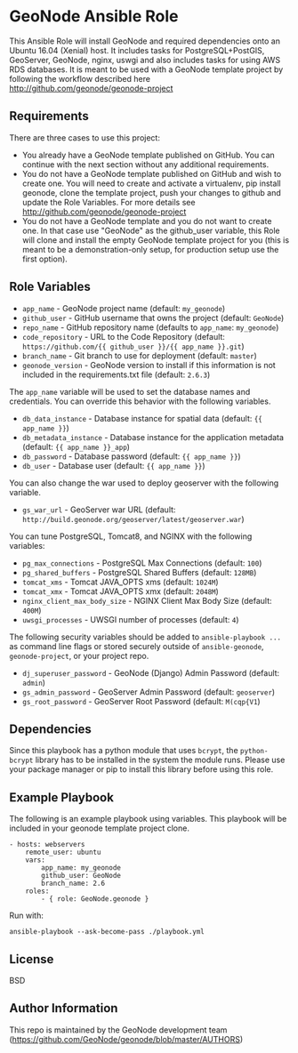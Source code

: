 # GeoNode Ansible Role

This Ansible Role will install GeoNode and required dependencies onto an Ubuntu 16.04 (Xenial) host. It includes tasks for PostgreSQL+PostGIS, GeoServer, GeoNode, nginx, uswgi and also includes tasks for using AWS RDS databases. It is meant to be used with a GeoNode template project by following the workflow described here http://github.com/geonode/geonode-project

## Requirements

There are three cases to use this project:
* You already have a GeoNode template published on GitHub. You can continue with the next section without any additional requirements.
* You do not have a GeoNode template published on GitHub and wish to create one. You will need to create and activate a virtualenv, pip install geonode, clone the template project, push your changes to github and update the Role Variables. For more details see http://github.com/geonode/geonode-project
* You do not have a GeoNode template and you do not want to create one. In that case use "GeoNode" as the github_user variable, this Role will clone and install the empty GeoNode template project for you (this is meant to be a demonstration-only setup, for production setup use the first option).

## Role Variables

* `app_name` - GeoNode project name (default: `my_geonode`)
* `github_user` - GitHub username that owns the project (default: `GeoNode`)
* `repo_name` - GitHub repository name (defaults to `app_name`: `my_geonode`)
* `code_repository` - URL to the Code Repository (default: `https://github.com/{{ github_user }}/{{ app_name }}.git`)
* `branch_name` - Git branch to use for deployment (default: `master`)
* `geonode_version` - GeoNode version to install if this information is not included in the requirements.txt file (default: `2.6.3`)

The `app_name` variable will be used to set the database names and credentials. You can override this behavior with the following variables.

* `db_data_instance` - Database instance for spatial data (default: `{{ app_name }}`)
* `db_metadata_instance` - Database instance for the application metadata (default: `{{ app_name }}_app`)
* `db_password` - Database password (default: `{{ app_name }}`)
* `db_user` - Database user (default: `{{ app_name }}`)

You can also change the war used to deploy geoserver with the following variable.

* `gs_war_url` - GeoServer war URL (default: `http://build.geonode.org/geoserver/latest/geoserver.war`)

You can tune PostgreSQL, Tomcat8, and NGINX with the following variables:

* `pg_max_connections` - PostgreSQL Max Connections (default: `100`)
* `pg_shared_buffers` - PostgreSQL Shared Buffers (default: `128MB`)
* `tomcat_xms` - Tomcat JAVA_OPTS xms (default: `1024M`)
* `tomcat_xmx` - Tomcat JAVA_OPTS xmx (default: `2048M`)
* `nginx_client_max_body_size` - NGINX Client Max Body Size (default: `400M`)
* `uwsgi_processes` - UWSGI number of processes (default: `4`)

The following security variables should be added to `ansible-playbook ...` as command line flags or stored securely outside of `ansible-geonode`, `geonode-project`, or your project repo.

* `dj_superuser_password` - GeoNode (Django) Admin Password (default: `admin`)
* `gs_admin_password` - GeoServer Admin Password (default: `geoserver`)
* `gs_root_password` - GeoServer Root Password (default: `M(cqp{V1`)

## Dependencies

Since this playbook has a python module that uses `bcrypt`, the `python-bcrypt` library has to be installed in the system the module runs. Please use your package manager or pip to install this library before using this role.

## Example Playbook

The following is an example playbook using variables. This playbook will be included in your geonode template project clone.

    - hosts: webservers
        remote_user: ubuntu
        vars:
            app_name: my_geonode
            github_user: GeoNode
            branch_name: 2.6
        roles:
            - { role: GeoNode.geonode }

Run with:

    ansible-playbook --ask-become-pass ./playbook.yml

## License

BSD

## Author Information

This repo is maintained by the GeoNode development team (https://github.com/GeoNode/geonode/blob/master/AUTHORS)
